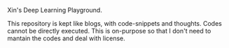 Xin's Deep Learning Playground.

This repository is kept like blogs, with code-snippets and
thoughts. Codes cannot be directly executed. This is on-purpose
so that I don't need to mantain the codes and deal with license.
